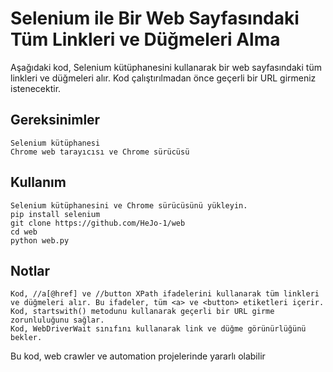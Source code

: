# Selenium ile Bir Web Sayfasındaki Tüm Linkleri ve Düğmeleri Alma

Aşağıdaki kod, Selenium kütüphanesini kullanarak bir web sayfasındaki tüm linkleri ve düğmeleri alır. Kod çalıştırılmadan önce geçerli bir URL girmeniz istenecektir.

## Gereksinimler

    Selenium kütüphanesi
    Chrome web tarayıcısı ve Chrome sürücüsü

## Kullanım

    Selenium kütüphanesini ve Chrome sürücüsünü yükleyin.
    pip install selenium
    git clone https://github.com/HeJo-1/web
    cd web
    python web.py

## Notlar

    Kod, //a[@href] ve //button XPath ifadelerini kullanarak tüm linkleri ve düğmeleri alır. Bu ifadeler, tüm <a> ve <button> etiketleri içerir.
    Kod, startswith() metodunu kullanarak geçerli bir URL girme zorunluluğunu sağlar.
    Kod, WebDriverWait sınıfını kullanarak link ve düğme görünürlüğünü bekler.

Bu kod, web crawler ve automation projelerinde yararlı olabilir
